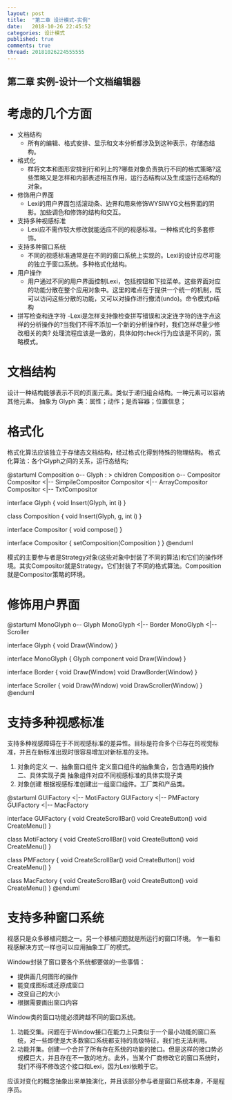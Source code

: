 ```yaml
---
layout: post
title:  "第二章 设计模式-实例"
date:   2018-10-26 22:45:52
categories: 设计模式
published: true
comments: true
thread: 20181026224555555
---
```

第二章 实例-设计一个文档编辑器
---
# 考虑的几个方面
  - 文档结构
    - 所有的编辑、格式安排、显示和文本分析都涉及到这种表示，存储态结构。
  - 格式化
    - 样将文本和图形安排到行和列上的?哪些对象负责执行不同的格式策略?这些策略又是怎样和内部表述相互作用，运行态结构以及生成运行态结构的对象。
  - 修饰用户界面
    - Lexi的用户界面包括滚动条、边界和用来修饰WYSIWYG文档界面的阴影。加些调色和修饰的结构和交互。
  - 支持多种视感标准
    - Lexi应不需作较大修改就能适应不同的视感标准。一种格式化的多套修饰。
  - 支持多种窗口系统
    - 不同的视感标准通常是在不同的窗口系统上实现的。Lexi的设计应尽可能的独立于窗口系统。多种格式化结构。
  - 用户操作
    - 用户通过不同的用户界面控制Lexi，包括按钮和下拉菜单。这些界面对应的功能分散在整个应用对象中。这里的难点在于提供一个统一的机制，既可以访问这些分散的功能，又可以对操作进行撤消(undo)。命令模式p结构
  - 拼写检查和连字符
    -Lexi是怎样支持像检查拼写错误和决定连字符的连字点这样的分析操作的?当我们不得不添加一个新的分析操作时，我们怎样尽量少修改相关的类? 处理流程应该是一致的，具体如何check行为应该是不同的，策略模式。

# 文档结构
设计一种结构能够表示不同的页面元素。类似于递归组合结构。一种元素可以容纳其他元素。
抽象为 Glyph 类：属性；动作；是否容器；位置信息；

# 格式化
格式化算法应该独立于存储态文档结构，经过格式化得到特殊的物理结构。
格式化算法：各个Glyph之间的关系，运行态结构;

@startuml
Composition   o--    Glyph : > children
Composition   o--   Compositor
Compositor   <|--   SimpileCompositor
Compositor   <|--   ArrayCompositor
Compositor   <|--   TxtCompositor

interface Glyph {
void Insert(Glyph, int i)
}

class Composition {
void Insert(Glyph, g, int i)
}

interface Compositor {
void compose()
}

interface Compositor {
setComposition(Composition )
}
@enduml

模式的主要参与者是Strategy对象(这些对象中封装了不同的算法)和它们的操作环境。其实Compositor就是Strategy。它们封装了不同的格式算法。Composition就是Compositor策略的环境。

# 修饰用户界面

@startuml
MonoGlyph   o--    Glyph
MonoGlyph   <|--   Border
MonoGlyph   <|--   Scroller

interface Glyph {
void Draw(Window)
}

interface MonoGlyph {
Glyph component
void Draw(Window)
}

interface Border {
void Draw(Window)
void DrawBorder(Window)
}

interface Scroller {
void Draw(Window)
void DrawScroller(Window)
}
@enduml


# 支持多种视感标准
支持多种视感障碍在于不同视感标准的差异性。目标是符合多个已存在的视觉标准，并且在新标准出现时很容易增加对新标准的支持。
1. 对象的定义
  一、抽象窗口组件
  定义窗口组件的抽象集合，包含通用的操作
  二、具体实现子类
  抽象组件对应不同视感标准的具体实现子类
2. 对象创建
根据视感标准创建出一组窗口组件。工厂类和产品类。

@startuml
GUIFactory   <|--   MotiFactory
GUIFactory   <|--   PMFactory
GUIFactory   <|--   MacFactory


interface GUIFactory {
void CreateScrollBar()
void CreateButton()
void CreateMenu()
}

class MotiFactory {
void CreateScrollBar()
void CreateButton()
void CreateMenu()
}

class PMFactory {
void CreateScrollBar()
void CreateButton()
void CreateMenu()
}

class MacFactory {
void CreateScrollBar()
void CreateButton()
void CreateMenu()
}
@enduml

# 支持多种窗口系统
视感只是众多移植问题之一。另一个移植问题就是所运行的窗口环境。
乍一看和视感解决方式一样也可以应用抽象工厂的模式。

Window封装了窗口要各个系统都要做的一些事情：
- 提供画几何图形的操作
- 能变成图标或还原成窗口
- 改变自己的大小
- 根据需要画出窗口内容

Window类的窗口功能必须跨越不同的窗口系统。
1. 功能交集。问题在于Window接口在能力上只类似于一个最小功能的窗口系统，对一些即使是大多数窗口系统都支持的高级特征，我们也无法利用。
2. 功能并集。创建一个合并了所有存在系统的功能的接口。但是这样的接口势必规模巨大，并且存在不一致的地方。此外，当某个厂商修改它的窗口系统时，我们不得不修改这个接口和Lexi，因为Lexi依赖于它。


应该对变化的概念抽象出来单独演化，并且该部分参与者是窗口系统本身，不是程序员。
